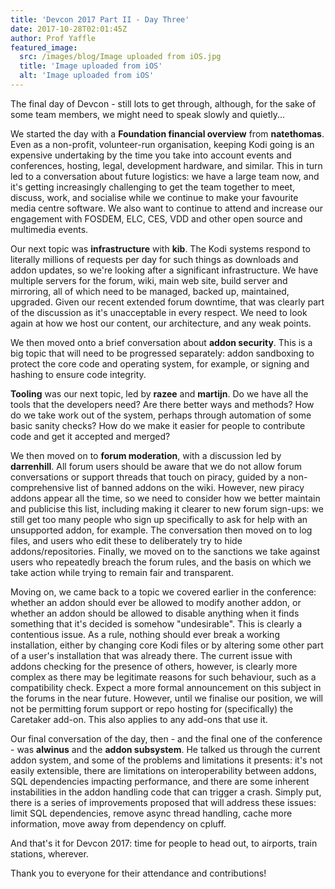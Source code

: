 ```yaml
---
title: 'Devcon 2017 Part II - Day Three'
date: 2017-10-28T02:01:45Z
author: Prof Yaffle
featured_image:
  src: /images/blog/Image uploaded from iOS.jpg
  title: 'Image uploaded from iOS'
  alt: 'Image uploaded from iOS'
---
```

The final day of Devcon - still lots to get through, although, for the sake of some team members, we might need to speak slowly and quietly...

 We started the day with a **Foundation financial overview** from **natethomas**. Even as a non-profit, volunteer-run organisation, keeping Kodi going is an expensive undertaking by the time you take into account events and conferences, hosting, legal, development hardware, and similar. This in turn led to a conversation about future logistics: we have a large team now, and it's getting increasingly challenging to get the team together to meet, discuss, work, and socialise while we continue to make your favourite media centre software. We also want to continue to attend and increase our engagement with FOSDEM, ELC, CES, VDD and other open source and multimedia events.

 Our next topic was **infrastructure** with **kib**. The Kodi systems respond to literally millions of requests per day for such things as downloads and addon updates, so we're looking after a significant infrastructure. We have multiple servers for the forum, wiki, main web site, build server and mirroring, all of which need to be managed, backed up, maintained, upgraded. Given our recent extended forum downtime, that was clearly part of the discussion as it's unacceptable in every respect. We need to look again at how we host our content, our architecture, and any weak points.

 We then moved onto a brief conversation about **addon security**. This is a big topic that will need to be progressed separately: addon sandboxing to protect the core code and operating system, for example, or signing and hashing to ensure code integrity.

 **Tooling** was our next topic, led by **razee** and **martijn**. Do we have all the tools that the developers need? Are there better ways and methods? How do we take work out of the system, perhaps through automation of some basic sanity checks? How do we make it easier for people to contribute code and get it accepted and merged?

 We then moved on to **forum moderation**, with a discussion led by **darrenhill**. All forum users should be aware that we do not allow forum conversations or support threads that touch on piracy, guided by a non-comprehensive list of banned addons on the wiki. However, new piracy addons appear all the time, so we need to consider how we better maintain and publicise this list, including making it clearer to new forum sign-ups: we still get too many people who sign up specifically to ask for help with an unsupported addon, for example. The conversation then moved on to log files, and users who edit these to deliberately try to hide addons/repositories. Finally, we moved on to the sanctions we take against users who repeatedly breach the forum rules, and the basis on which we take action while trying to remain fair and transparent.

 Moving on, we came back to a topic we covered earlier in the conference: whether an addon should ever be allowed to modify another addon, or whether an addon should be allowed to disable anything when it finds something that it's decided is somehow "undesirable". This is clearly a contentious issue. As a rule, nothing should ever break a working installation, either by changing core Kodi files or by altering some other part of a user's installation that was already there. The current issue with addons checking for the presence of others, however, is clearly more complex as there may be legitimate reasons for such behaviour, such as a compatibility check. Expect a more formal announcement on this subject in the forums in the near future. However, until we finalise our position, we will not be permitting forum support or repo hosting for (specifically) the Caretaker add-on. This also applies to any add-ons that use it.

 Our final conversation of the day, then - and the final one of the conference - was **alwinus** and the **addon subsystem**. He talked us through the current addon system, and some of the problems and limitations it presents: it's not easily extensible, there are limitations on interoperability between addons, SQL dependencies impacting performance, and there are some inherent instabilities in the addon handling code that can trigger a crash. Simply put, there is a series of improvements proposed that will address these issues: limit SQL dependencies, remove async thread handling, cache more information, move away from dependency on cpluff.

 And that's it for Devcon 2017: time for people to head out, to airports, train stations, wherever.

 Thank you to everyone for their attendance and contributions!

 